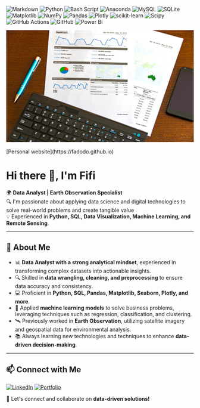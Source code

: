 ![Markdown](https://img.shields.io/badge/markdown-%23000000.svg?style=plastic&logo=markdown&logoColor=white) ![Python](https://img.shields.io/badge/python-3670A0?style=plastic&logo=python&logoColor=ffdd54) ![Bash Script](https://img.shields.io/badge/bash_script-%23121011.svg?style=plastic&logo=gnu-bash&logoColor=white) ![Anaconda](https://img.shields.io/badge/Anaconda-%2344A833.svg?style=plastic&logo=anaconda&logoColor=white) ![MySQL](https://img.shields.io/badge/mysql-4479A1.svg?style=plastic&logo=mysql&logoColor=white) ![SQLite](https://img.shields.io/badge/sqlite-%2307405e.svg?style=plastic&logo=sqlite&logoColor=white) ![Matplotlib](https://img.shields.io/badge/Matplotlib-%23ffffff.svg?style=plastic&logo=Matplotlib&logoColor=black) ![NumPy](https://img.shields.io/badge/numpy-%23013243.svg?style=plastic&logo=numpy&logoColor=white) ![Pandas](https://img.shields.io/badge/pandas-%23150458.svg?style=plastic&logo=pandas&logoColor=white) ![Plotly](https://img.shields.io/badge/Plotly-%233F4F75.svg?style=plastic&logo=plotly&logoColor=white) ![scikit-learn](https://img.shields.io/badge/scikit--learn-%23F7931E.svg?style=plastic&logo=scikit-learn&logoColor=white) ![Scipy](https://img.shields.io/badge/SciPy-%230C55A5.svg?style=plastic&logo=scipy&logoColor=%white) ![GitHub Actions](https://img.shields.io/badge/github%20actions-%232671E5.svg?style=plastic&logo=githubactions&logoColor=white) ![GitHub](https://img.shields.io/badge/github-%23121011.svg?style=plastic&logo=github&logoColor=white) ![Power Bi](https://img.shields.io/badge/power_bi-F2C811?style=plastic&logo=powerbi&logoColor=black)

<p align="center">
  <img src="https://github.com/fadodo/fadodo/raw/main/pexels-asphotograpy-95916.jpg" width="800" height="300" />
</p>
                                  [Personal website](https://fadodo.github.io)

# Hi there 👋, I'm Fifi 

🌍 **Data Analyst | Earth Observation Specialist**  
🔍 I'm passionate about applying data science and digital technologies to solve real-world problems and create tangible value  
💡 Experienced in **Python, SQL, Data Visualization, Machine Learning, and Remote Sensing**.

---

## 🚀 About Me

- 📊 **Data Analyst with a strong analytical mindset**, experienced in transforming complex datasets into actionable insights.
- 🔍 Skilled in **data wrangling, cleaning, and preprocessing** to ensure data accuracy and consistency.
- 💻 Proficient in **Python, SQL, Pandas, Matplotlib, Seaborn, Plotly, and more**.
- 🤖 Applied **machine learning models** to solve business problems, leveraging techniques such as regression, classification, and clustering.
- 🛰️ Previously worked in **Earth Observation**, utilizing satellite imagery and geospatial data for environmental analysis.
- 📚 Always learning new technologies and techniques to enhance **data-driven decision-making**.

---

## 📫 Connect with Me

[![LinkedIn](https://img.shields.io/badge/LinkedIn-0A66C2?style=for-the-badge&logo=linkedin&logoColor=white)](http://www.linkedin.com/in/fifi-ibrahime-adodo-805a58aa)
[![Portfolio](https://img.shields.io/badge/Portfolio-000000?style=for-the-badge&logo=github&logoColor=white)](https://troopl.com/fadodo)

🚀 Let's connect and collaborate on **data-driven solutions!**

